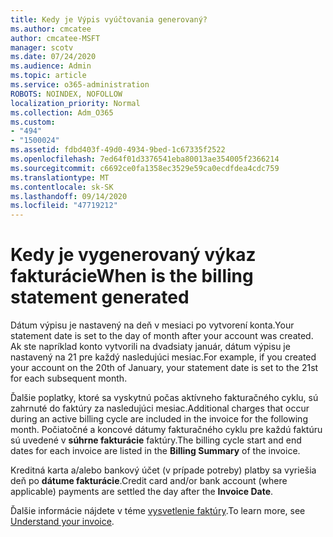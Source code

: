 ```yaml
---
title: Kedy je Výpis vyúčtovania generovaný?
ms.author: cmcatee
author: cmcatee-MSFT
manager: scotv
ms.date: 07/24/2020
ms.audience: Admin
ms.topic: article
ms.service: o365-administration
ROBOTS: NOINDEX, NOFOLLOW
localization_priority: Normal
ms.collection: Adm_O365
ms.custom:
- "494"
- "1500024"
ms.assetid: fdbd403f-49d0-4934-9bed-1c67335f2522
ms.openlocfilehash: 7ed64f01d3376541eba80013ae354005f2366214
ms.sourcegitcommit: c6692ce0fa1358ec3529e59ca0ecdfdea4cdc759
ms.translationtype: MT
ms.contentlocale: sk-SK
ms.lasthandoff: 09/14/2020
ms.locfileid: "47719212"
---
```

# <a name="when-is-the-billing-statement-generated"></a><span data-ttu-id="bf1b9-102">Kedy je vygenerovaný výkaz fakturácie</span><span class="sxs-lookup"><span data-stu-id="bf1b9-102">When is the billing statement generated</span></span>

<span data-ttu-id="bf1b9-103">Dátum výpisu je nastavený na deň v mesiaci po vytvorení konta.</span><span class="sxs-lookup"><span data-stu-id="bf1b9-103">Your statement date is set to the day of month after your account was created.</span></span> <span data-ttu-id="bf1b9-104">Ak ste napríklad konto vytvorili na dvadsiaty január, dátum výpisu je nastavený na 21 pre každý nasledujúci mesiac.</span><span class="sxs-lookup"><span data-stu-id="bf1b9-104">For example, if you created your account on the 20th of January, your statement date is set to the 21st for each subsequent month.</span></span>

<span data-ttu-id="bf1b9-105">Ďalšie poplatky, ktoré sa vyskytnú počas aktívneho fakturačného cyklu, sú zahrnuté do faktúry za nasledujúci mesiac.</span><span class="sxs-lookup"><span data-stu-id="bf1b9-105">Additional charges that occur during an active billing cycle are included in the invoice for the following month.</span></span> <span data-ttu-id="bf1b9-106">Počiatočné a koncové dátumy fakturačného cyklu pre každú faktúru sú uvedené v **súhrne fakturácie** faktúry.</span><span class="sxs-lookup"><span data-stu-id="bf1b9-106">The billing cycle start and end dates for each invoice are listed in the **Billing Summary** of the invoice.</span></span>

<span data-ttu-id="bf1b9-107">Kreditná karta a/alebo bankový účet (v prípade potreby) platby sa vyriešia deň po **dátume fakturácie**.</span><span class="sxs-lookup"><span data-stu-id="bf1b9-107">Credit card and/or bank account (where applicable) payments are settled the day after the **Invoice Date**.</span></span>
  
<span data-ttu-id="bf1b9-108">Ďalšie informácie nájdete v téme [vysvetlenie faktúry](https://docs.microsoft.com/microsoft-365/commerce/billing-and-payments/understand-your-invoice2).</span><span class="sxs-lookup"><span data-stu-id="bf1b9-108">To learn more, see [Understand your invoice](https://docs.microsoft.com/microsoft-365/commerce/billing-and-payments/understand-your-invoice2).</span></span>